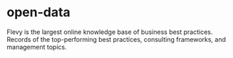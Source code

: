 # open-data
Flevy is the largest online knowledge base of business best practices. Records of the top-performing best practices, consulting frameworks, and management topics.  
